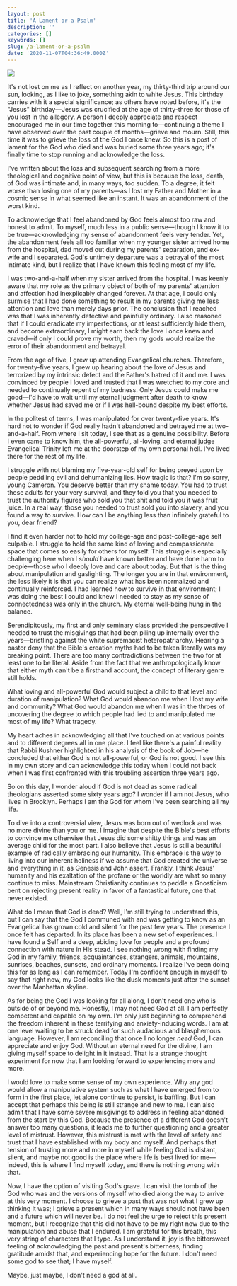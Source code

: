 ```yaml
---
layout: post
title: 'A Lament or a Psalm'
description: ''
categories: []
keywords: []
slug: /a-lament-or-a-psalm
date: '2020-11-07T04:36:49.000Z'
---
```


![](https://images.unsplash.com/photo-1531684510013-7aa3d3f55ea4?ixlib=rb-1.2.1&q=80&fm=jpg&crop=entropy&cs=tinysrgb&w=2000&fit=max&ixid=eyJhcHBfaWQiOjExNzczfQ)

It's not lost on me as I reflect on another year, my thirty-third trip around our sun, looking, as I like to joke, something akin to white Jesus. This birthday carries with it a special significance; as others have noted before, it's the "Jesus" birthday—Jesus was crucified at the age of thirty-three for those of you lost in the allegory. A person I deeply appreciate and respect encouraged me in our time together this morning to—continuing a theme I have observed over the past couple of months—grieve and mourn. Still, this time it was to grieve the loss of the God I once knew. So this is a post of lament for the God who died and was buried some three years ago; it's finally time to stop running and acknowledge the loss.<!--more-->

I've written about the loss and subsequent searching from a more theological and cognitive point of view, but this is because the loss, death, of God was intimate and, in many ways, too sudden. To a degree, it felt worse than losing one of my parents—as I lost my Father and Mother in a cosmic sense in what seemed like an instant. It was an abandonment of the worst kind.

To acknowledge that I feel abandoned by God feels almost too raw and honest to admit. To myself, much less in a public sense—though I know it to be true—acknowledging my sense of abandonment feels very tender. Yet, the abandonment feels all too familiar when my younger sister arrived home from the hospital, dad moved out during my parents' separation, and ex-wife and I separated. God's untimely departure was a betrayal of the most intimate kind, but I realize that I have known this feeling most of my life.

I was two-and-a-half when my sister arrived from the hospital. I was keenly aware that my role as the primary object of both of my parents' attention and affection had inexplicably changed forever. At that age, I could only surmise that I had done something to result in my parents giving me less attention and love than merely days prior. The conclusion that I reached was that I was inherently defective and painfully ordinary. I also reasoned that if I could eradicate my imperfections, or at least sufficiently hide them, and become extraordinary, I might earn back the love I once knew and craved—if only I could prove my worth, then my gods would realize the error of their abandonment and betrayal.

From the age of five, I grew up attending Evangelical churches. Therefore, for twenty-five years, I grew up hearing about the love of Jesus and terrorized by my intrinsic defect and the Father's hatred of it and me. I was convinced by people I loved and trusted that I was wretched to my core and needed to continually repent of my badness. Only Jesus could make me good—I'd have to wait until my eternal judgment after death to know whether Jesus had saved me or if I was hell-bound despite my best efforts.

In the politest of terms, I was manipulated for over twenty-five years. It's hard not to wonder if God really hadn't abandoned and betrayed me at two-and-a-half. From where I sit today, I see that as a genuine possibility. Before I even came to know him, the all-powerful, all-loving, and eternal judge Evangelical Trinity left me at the doorstep of my own personal hell. I've lived there for the rest of my life.

I struggle with not blaming my five-year-old self for being preyed upon by people peddling evil and dehumanizing lies. How tragic is that? I'm so sorry, young Cameron. You deserve better than my shame today. You had to trust these adults for your very survival, and they told you that you needed to trust the authority figures who sold you that shit and told you it was fruit juice. In a real way, those you needed to trust sold you into slavery, and you found a way to survive. How can I be anything less than infinitely grateful to you, dear friend?

I find it even harder not to hold my college-age and post-college-age self culpable. I struggle to hold the same kind of loving and compassionate space that comes so easily for others for myself. This struggle is especially challenging here when I *should* have known better and have done harm to people—those who I deeply love and care about today. But that is the thing about manipulation and gaslighting. The longer you are in that environment, the less likely it is that you can realize what has been normalized and continually reinforced. I had learned how to survive in that environment; I was doing the best I could and knew I needed to stay as my sense of connectedness was only in the church. My eternal well-being hung in the balance.

Serendipitously, my first and only seminary class provided the perspective I needed to trust the misgivings that had been piling up internally over the years—bristling against the white supremacist heteropatriarchy. Hearing a pastor deny that the Bible's creation myths had to be taken literally was my breaking point. There are too many contradictions between the two for at least one to be literal. Aside from the fact that we anthropologically know that either myth can't be a firsthand account, the concept of literary genre still holds.

What loving and all-powerful God would subject a child to that level and duration of manipulation? What God would abandon me when I lost my wife and community? What God would abandon me when I was in the throes of uncovering the degree to which people had lied to and manipulated me most of my life? What tragedy.

My heart aches in acknowledging all that I've touched on at various points and to different degrees all in one place. I feel like there's a painful reality that Rabbi Kushner highlighted in his analysis of the book of Job—he concluded that either God is not all-powerful, or God is not good. I see this in my own story and can acknowledge this today when I could not back when I was first confronted with this troubling assertion three years ago.

So on this day, I wonder aloud if God is not dead as some radical theologians asserted some sixty years ago? I wonder if I am not Jesus, who lives in Brooklyn. Perhaps I am the God for whom I've been searching all my life.

To dive into a controversial view, Jesus was born out of wedlock and was no more divine than you or me. I imagine that despite the Bible's best efforts to convince me otherwise that Jesus did some shitty things and was an average child for the most part. I also believe that Jesus is still a beautiful example of radically embracing our humanity. This embrace is the way to living into our inherent holiness if we assume that God created the universe and everything in it, as Genesis and John assert. Frankly, I think Jesus' humanity and his exaltation of the profane or the worldly are what so many continue to miss. Mainstream Christianity continues to peddle a Gnosticism bent on rejecting present reality in favor of a fantastical future, one that never existed.

What do I mean that God is dead? Well, I'm still trying to understand this, but I can say that the God I communed with and was getting to know as an Evangelical has grown cold and silent for the past few years. The presence I once felt has departed. In its place has been a new set of experiences. I have found a Self and a deep, abiding love for people and a profound connection with nature in His stead. I see nothing wrong with finding my God in my family, friends, acquaintances, strangers, animals, mountains, sunrises, beaches, sunsets, and ordinary moments. I realize I've been doing this for as long as I can remember. Today I'm confident enough in myself to say that right now, my God looks like the dusk moments just after the sunset over the Manhattan skyline.

As for being the God I was looking for all along, I don't need one who is outside of or beyond me. Honestly, I may not need God at all. I am perfectly competent and capable on my own. I'm only just beginning to comprehend the freedom inherent in these terrifying and anxiety-inducing words. I am at one level waiting to be struck dead for such audacious and blasphemous language. However, I am reconciling that once I no longer *need* God, I can appreciate and enjoy God. Without an eternal need for the divine, I am giving myself space to delight in it instead. That is a strange thought experiment for now that I am looking forward to experiencing more and more.

I would love to make some sense of my own experience. Why any god would allow a manipulative system such as what I have emerged from to form in the first place, let alone continue to persist, is baffling. But I can accept that perhaps this being is still strange and new to me. I can also admit that I have some severe misgivings to address in feeling abandoned from the start by this God. Because the presence of a different God doesn't answer too many questions, it leads me to further questioning and a greater level of mistrust. However, this mistrust is met with the level of safety and trust that I have established with my body and myself. And perhaps that tension of trusting more and more in myself while feeling God is distant, silent, and maybe not good is the place where life is best lived for me—indeed, this is where I find myself today, and there is nothing wrong with that.

Now, I have the option of visiting God's grave. I can visit the tomb of the God who was and the versions of myself who died along the way to arrive at this very moment. I choose to grieve a past that was not what I grew up thinking it was; I grieve a present which in many ways should not have been and a future which will never be. I do not feel the urge to reject this present moment, but I recognize that this did not have to be my right now due to the manipulation and abuse that I endured. I am grateful for this breath, this very string of characters that I type. As I understand it, joy is the bittersweet feeling of acknowledging the past and present's bitterness, finding gratitude amidst that, and experiencing hope for the future. I don't need some god to see that; I have myself.

Maybe, just maybe, I don't need a god at all.
